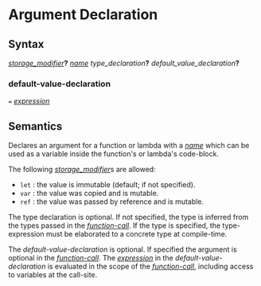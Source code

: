 # Argument Declaration

## Syntax

[_storage_modifier_](storage_modifier.md)__?__ [_name_](name.md) _type_declaration_**?** _default_value_declaration_**?**

### default-value-declaration

`=` [_expression_](expression.md)


## Semantics
Declares an argument for a function or lambda with a [_name_](name.md)
which can be used as a variable inside the function's or lambda's code-block.

The following [_storage_modifier_](storage_modifier.md)s are allowed:
 - `let` : the value is immutable (default; if not specified).
 - `var` : the value was copied and is mutable.
 - `ref` : the value was passed by reference and is mutable.

The type declaration is optional. If not specified, the type is inferred from
the types passed in the [_function-call_](function_call.md). If the type is
specified, the type-expression must be elaborated to a concrete type at
compile-time.

The _default-value-declaration_ is optional. If specified the argument is
optional in the [_function-call_](function_call.md). The
[_expression_](expression.md) in the _default-value-declaration_ is evaluated in
the scope of the [_function-call_](function_call.md), including access to
variables at the call-site.
